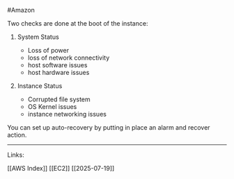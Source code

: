 #Amazon 

Two checks are done at the boot of the instance: 

1. System Status
	- Loss of power
	- loss of network connectivity
	- host software issues
	- host hardware issues

2. Instance Status
	- Corrupted file system
	- OS Kernel issues
	- instance networking issues 

You can set up auto-recovery by putting in place an alarm and recover action. 

---
Links:

[[AWS Index]]
[[EC2]]
[[2025-07-19]]
